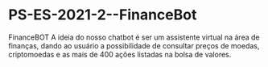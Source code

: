 # PS-ES-2021-2--FinanceBot

FinanceBOT
  A ideia do nosso chatbot é ser um assistente virtual na área de finanças, dando ao usuário a possibilidade de consultar preços de moedas, criptomoedas e as mais de 400 ações listadas na bolsa de valores.
